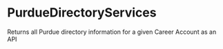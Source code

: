 # PurdueDirectoryServices
Returns all Purdue directory information for a given Career Account as an API
